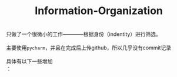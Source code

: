# <center>Information-Organization</center>
<br>只做了一个很微小的工作————根据身份（indentity）进行筛选。</br>
<br>主要使用`pycharm`，并且在完成后上传github，所以几乎没有commit记录</br>
<br>具体有以下一些增加</br>：

